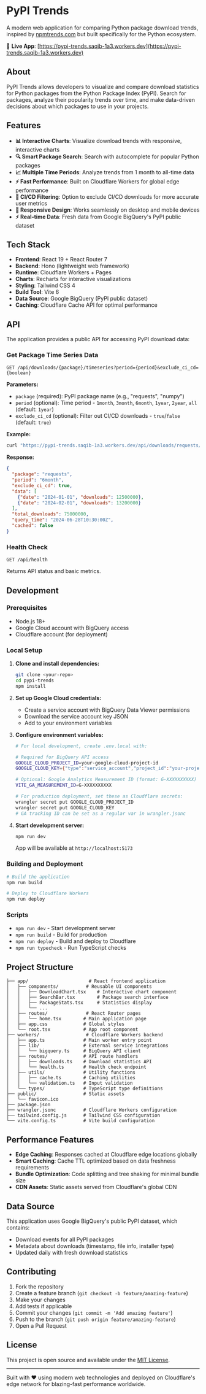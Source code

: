 # PyPI Trends

A modern web application for comparing Python package download trends, inspired by [npmtrends.com](https://npmtrends.com) but built specifically for the Python ecosystem.

🚀 **Live App**: [https://pypi-trends.saqib-1a3.workers.dev](https://pypi-trends.saqib-1a3.workers.dev)

## About

PyPI Trends allows developers to visualize and compare download statistics for Python packages from the Python Package Index (PyPI). Search for packages, analyze their popularity trends over time, and make data-driven decisions about which packages to use in your projects.

## Features

- **📊 Interactive Charts**: Visualize download trends with responsive, interactive charts
- **🔍 Smart Package Search**: Search with autocomplete for popular Python packages
- **📈 Multiple Time Periods**: Analyze trends from 1 month to all-time data
- **⚡ Fast Performance**: Built on Cloudflare Workers for global edge performance
- **🎯 CI/CD Filtering**: Option to exclude CI/CD downloads for more accurate user metrics
- **📱 Responsive Design**: Works seamlessly on desktop and mobile devices
- **⚡ Real-time Data**: Fresh data from Google BigQuery's PyPI public dataset

## Tech Stack

- **Frontend**: React 19 + React Router 7
- **Backend**: Hono (lightweight web framework)
- **Runtime**: Cloudflare Workers + Pages
- **Charts**: Recharts for interactive visualizations
- **Styling**: Tailwind CSS 4
- **Build Tool**: Vite 6
- **Data Source**: Google BigQuery (PyPI public dataset)
- **Caching**: Cloudflare Cache API for optimal performance

## API

The application provides a public API for accessing PyPI download data:

### Get Package Time Series Data
```
GET /api/downloads/{package}/timeseries?period={period}&exclude_ci_cd={boolean}
```

**Parameters:**
- `package` (required): PyPI package name (e.g., "requests", "numpy")
- `period` (optional): Time period - `1month`, `3month`, `6month`, `1year`, `2year`, `all` (default: `1year`)
- `exclude_ci_cd` (optional): Filter out CI/CD downloads - `true`/`false` (default: `true`)

**Example:**
```bash
curl "https://pypi-trends.saqib-1a3.workers.dev/api/downloads/requests/timeseries?period=6month"
```

**Response:**
```json
{
  "package": "requests",
  "period": "6month",
  "exclude_ci_cd": true,
  "data": [
    {"date": "2024-01-01", "downloads": 12500000},
    {"date": "2024-02-01", "downloads": 13200000}
  ],
  "total_downloads": 75000000,
  "query_time": "2024-06-28T10:30:00Z",
  "cached": false
}
```

### Health Check
```
GET /api/health
```

Returns API status and basic metrics.

## Development

### Prerequisites

- Node.js 18+
- Google Cloud account with BigQuery access
- Cloudflare account (for deployment)

### Local Setup

1. **Clone and install dependencies:**
   ```bash
   git clone <your-repo>
   cd pypi-trends
   npm install
   ```

2. **Set up Google Cloud credentials:**
   - Create a service account with BigQuery Data Viewer permissions
   - Download the service account key JSON
   - Add to your environment variables

3. **Configure environment variables:**
   ```bash
   # For local development, create .env.local with:
   
   # Required for BigQuery API access
   GOOGLE_CLOUD_PROJECT_ID=your-google-cloud-project-id
   GOOGLE_CLOUD_KEY={"type":"service_account","project_id":"your-project",...}
   
   # Optional: Google Analytics Measurement ID (format: G-XXXXXXXXXX)
   VITE_GA_MEASUREMENT_ID=G-XXXXXXXXXX
   
   # For production deployment, set these as Cloudflare secrets:
   wrangler secret put GOOGLE_CLOUD_PROJECT_ID
   wrangler secret put GOOGLE_CLOUD_KEY
   # GA tracking ID can be set as a regular var in wrangler.jsonc
   ```

4. **Start development server:**
   ```bash
   npm run dev
   ```

   App will be available at `http://localhost:5173`

### Building and Deployment

```bash
# Build the application
npm run build

# Deploy to Cloudflare Workers
npm run deploy
```

### Scripts

- `npm run dev` - Start development server
- `npm run build` - Build for production
- `npm run deploy` - Build and deploy to Cloudflare
- `npm run typecheck` - Run TypeScript checks

## Project Structure

```
├── app/                      # React frontend application
│   ├── components/          # Reusable UI components
│   │   ├── DownloadChart.tsx    # Interactive chart component
│   │   ├── SearchBar.tsx        # Package search interface
│   │   ├── PackageStats.tsx     # Statistics display
│   │   └── ...
│   ├── routes/              # React Router pages
│   │   └── home.tsx        # Main application page
│   ├── app.css             # Global styles
│   └── root.tsx            # App root component
├── workers/                 # Cloudflare Workers backend
│   ├── app.ts              # Main worker entry point
│   ├── lib/                # External service integrations
│   │   └── bigquery.ts     # BigQuery API client
│   ├── routes/             # API route handlers
│   │   ├── downloads.ts    # Download statistics API
│   │   └── health.ts       # Health check endpoint
│   ├── utils/              # Utility functions
│   │   ├── cache.ts        # Caching utilities
│   │   └── validation.ts   # Input validation
│   └── types/              # TypeScript type definitions
├── public/                 # Static assets
│   └── favicon.ico
├── package.json
├── wrangler.jsonc          # Cloudflare Workers configuration
├── tailwind.config.js      # Tailwind CSS configuration
└── vite.config.ts          # Vite build configuration
```

## Performance Features

- **Edge Caching**: Responses cached at Cloudflare edge locations globally
- **Smart Caching**: Cache TTL optimized based on data freshness requirements
- **Bundle Optimization**: Code splitting and tree shaking for minimal bundle size
- **CDN Assets**: Static assets served from Cloudflare's global CDN

## Data Source

This application uses Google BigQuery's public PyPI dataset, which contains:
- Download events for all PyPI packages
- Metadata about downloads (timestamp, file info, installer type)
- Updated daily with fresh download statistics

## Contributing

1. Fork the repository
2. Create a feature branch (`git checkout -b feature/amazing-feature`)
3. Make your changes
4. Add tests if applicable
5. Commit your changes (`git commit -m 'Add amazing feature'`)
6. Push to the branch (`git push origin feature/amazing-feature`)
7. Open a Pull Request

## License

This project is open source and available under the [MIT License](LICENSE).

---

Built with ❤️ using modern web technologies and deployed on Cloudflare's edge network for blazing-fast performance worldwide.

